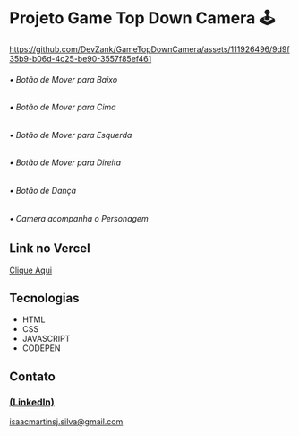 # Projeto Game Top Down Camera 🕹️

https://github.com/DevZank/GameTopDownCamera/assets/111926496/9d9f35b9-b06d-4c25-be90-3557f85ef461

<h6> • Botão de Mover para Baixo </h6>
<h6> • Botão de Mover para Cima </h6>
<h6> • Botão de Mover para Esquerda </h6>
<h6> • Botão de Mover para Direita </h6>
<h6> • Botão de Dança </h6>
<h6> • Camera acompanha o Personagem </h6>

## Link no Vercel

<a href="https://game-top-down-camera.vercel.app"> Clique Aqui </a>

## Tecnologias

- HTML
- CSS
- JAVASCRIPT
- CODEPEN

## Contato

### [(LinkedIn)](https://www.linkedin.com/in/isaac-silva-55a885284/)

isaacmartinsj.silva@gmail.com
